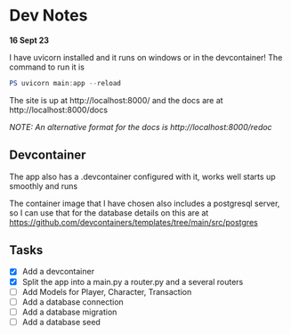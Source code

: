 # Dev Notes

**16 Sept 23**

I have uvicorn installed and it runs on windows or in the devcontainer! The command to run it is
```powershell
PS uvicorn main:app --reload
```
The site is up at http://localhost:8000/ and the docs are at http://localhost:8000/docs

*NOTE: An alternative format for the docs is http://localhost:8000/redoc*

## Devcontainer
The app also has a .devcontainer configured with it, works well starts up smoothly and runs

The container image that I have chosen also includes a postgresql server, so I can use that for the database details on this are at https://github.com/devcontainers/templates/tree/main/src/postgres

## Tasks
* [x] Add a devcontainer
* [x] Split the app into a main.py a router.py and a several routers
* [ ] Add Models for Player, Character, Transaction
* [ ] Add a database connection
* [ ] Add a database migration
* [ ] Add a database seed